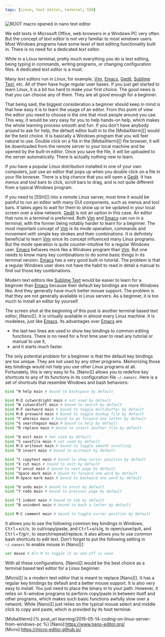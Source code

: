 ```yaml
---
tags: [Linux, text editor, terminal, SSH]
---
```


![ROOT macro opened in nano text editor]({{site.ina}}/root-macro-in-nano.png)

We edit texts in Microsoft Office, web browsers in a Windows PC very often. But
the concept of *text editor* is not very familiar to most *windows* users. Most
Windows programs have some level of text editing functionality built in. There
is no need for a dedicated *text editor*.

While in a Linux terminal, pretty much everything you do is text editing, being
typing in commands, writing programs, or changing configuration files. A
dedicated *text editor* is a must.

Many *text editors* run in Linux, for example, [Vim][], [Emacs][], [Gedit][],
[Sublime Text][], etc. All of them have huge regular user bases. If you just
get started to learn Linux, it is a bit too hard to make your first choice. The
good news is that you can choose any of them. They are all good enough for a
beginner.

That being said, the biggest consideration a beginner should keep in mind is
that how easy it is to learn the usage of an editor. From this point of view
the editor you need to choose is the one that most people around you use. This
way, it would be very easy for you to help hands-on help, which makes the whole
learning process smooth and fun. If you don't have anybody around to ask for
help, the default editor built in to the [MobaXterm][] would be the best
choice. It is basically a Windows program that you will feel natural to use.
Double click on a file in the [MobaXterm][] file browser, it will be downloaded
from the remote server to your local machine and be opened by the built-in
editor. Once you save the file, it will be uploaded to the server
automatically. There is actually nothing new to learn.

If you have a popular Linux distribution installed in one of your own
computers, just use an editor that pops up when you double click on a file in
your file browser. There is a big chance that you will open a [Gedit][]. It has
menus and tool bars to click, scroll bars to drag, and is not quite different
from a typical Windows program.

If you need to [SSH][] into a remote Linux server, most time it would be
painful to run an editor with many GUI components, such as menus and tool bars.
It takes ages to wait for them to show up or be updated in your local screen
over a slow network. [Gedit][] is not an option in this case. An editor that
runs in a terminal is preferred. Both [Vim][] and [Emacs][] can run in a
terminal, with the former being notably harder to learn for a beginner. The
most important concept of [Vim][] is its mode operation, commands and movement
with simple key strokes and their combinations. It is definitely beneficial to
learn [Vim][] since its concept influenced many Linux programs. But the mode
operation is quite counter-intuitive for a regular Windows user. [Emacs][]
behaves more like a Windows program than [Vim][]. But one needs to know many
key combinations to do some basic things in its terminal version. [Emacs][] has
a very good built-in tutorial. The problem is that a regular Windows user does
not have the habit to read in detail a manual to find out those key combinations.

Modern text editors like [Sublime Text][] would be easier to learn for a
beginner than [Emacs][] because their default key bindings are more Windows
like. And they generally have much better mouse support. The problem is that
they are not generally available in Linux servers. As a beginner, it is too
much to install an editor by yourself.

The screen shot at the beginning of this post is another terminal based text
editor, [Nano][]. It is virtually available in almost every Linux machine. It
is modeless, just like [Emacs][]. Its advantages over [Emacs][] are 

- the last two lines are used to show key bindings to common editing functions.
  There is no need for a first time user to read any tutorial or manual to use
  it,
- and it starts much faster.

The only potential problem for a beginner is that the default key bindings are
too unique. They are not used by any other programs. Memorizing those key
bindings would not help you use other Linux programs at all. Fortunately, this
is very easy to fix. [Nano][] allows you to redefine key shortcuts to any of
its functions in its configuration file `~/.nanorc`. Here is a set of shortcuts
that resemble Windows and bash behaviors:

```bash
bind ^H help main # bound to backspace by default

bind M-D cutwordright main # not used by default
bind ^W cutwordleft main # bound to search by default
bind M-F nextword main # bound to toggle multibuffer by default
bind M-B prevword main # bound to toggle backup file by default 
bind ^F whereis main # bound to go forward one letter by default
bind ^G searchagain main # bound to help by default
bind ^R replace main # bound to insert another file by default

bind ^Q exit main # not used by default
bind ^S savefile main # not used by default
bind M-S writeout main # bound to toggle smooth scrolling
bind ^O insert main # bound to writeout by default

bind ^C copytext main # bound to show cursor position by default
bind ^X cut main # bound to exit by default
bind ^V uncut main # bound to next page by default
bind ^Space mark main # bound to forward one word by default
bind M-Space mark main # bound to backward one word by default

bind ^U undo main # bound to uncut by default
bind ^Y redo main # bound to preivous page by default

bind ^I indent main # bound to tab by default
bind ^B unindent main # bound to back a letter by default

bind M-C comment main # bound to toggle cursor position by default
```

It allows you to use the following common key bindings in Windows,
<kbd>Ctrl</kbd>+<kbd>x</kbd>/<kbd>c</kbd>/<kbd>v</kbd>, to cut/copy/paste, and 
<kbd>Ctrl</kbd>+<kbd>o</kbd>/<kbd>s</kbd>/<kbd>q</kbd>, to open/save/quit, and
<kbd>Ctrl</kbd>+<kbd>f</kbd>/<kbd>g</kbd>/<kbd>r</kbd>, to
search/repeat/replace. It also allows you to use common bash shortcuts to edit
text. Don't forget to put the following setting in `~/.nanorc` to enable mouse
in [Nano][]:

```bash
set mouse # Alt-M to toggle it on and off in nano
```

With all these configurations, [Nano][] would be the best choice as a terminal
based text editor for a Linux beginner.

[Micro][] is a modern text editor that is meant to replace [Nano][]. It has a
regular key bindings by default and a better mouse support. It is also very
easy to install. You just need to place the binary in to your path. However, it
relies on X-window programs to perform copy/paste in between itself and other
programs, which makes such basic functions awfully slow over a network. While
[Nano][] just relies on the typical mouse select and middle click to copy and
paste, which is provided by its host terminal.

[Vim]:https://en.wikipedia.org/wiki/Vim_%28text_editor%29
[Emacs]:https://www.gnu.org/software/emacs/
[Gedit]:https://wiki.gnome.org/Apps/Gedit
[Sublime Text]: https://www.sublimetext.com/
[MobaXterm]:{% post_url learning/2015-05-14-coding-on-linux-server-from-windows-pc %}
[Nano]:https://www.nano-editor.org/
[Micro]:https://micro-editor.github.io/
